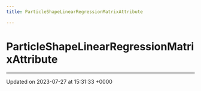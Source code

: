 ```yaml
---
title: ParticleShapeLinearRegressionMatrixAttribute

---
```


# ParticleShapeLinearRegressionMatrixAttribute





-------------------------------

Updated on 2023-07-27 at 15:31:33 +0000